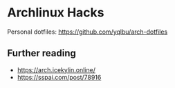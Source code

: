 # Archlinux Hacks

Personal dotfiles: https://github.com/yqlbu/arch-dotfiles

## Further reading

- https://arch.icekylin.online/
- https://sspai.com/post/78916
